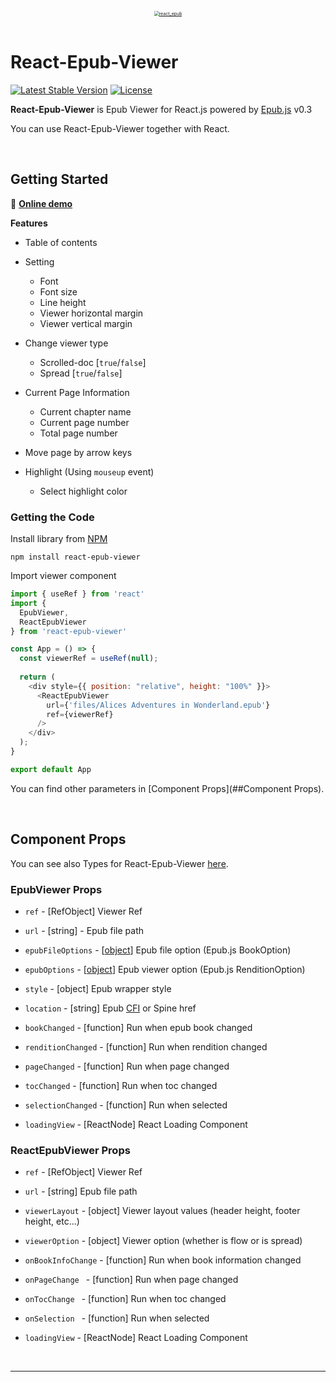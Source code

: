 <div align=center>
    <br />
    <a href="https://github.com/altmshfkgudtjr/react-epub-viewer"><img src="https://user-images.githubusercontent.com/47492535/115026922-02c0be80-9efe-11eb-8c0c-40379e3249d1.png" alt="react_epub" style="zoom:50%;" /></a>
    <br />
    <br />
</div>


# React-Epub-Viewer

[![Latest Stable Version](https://img.shields.io/npm/v/react-epub-viewer.svg?style=for-the-badge)](https://www.npmjs.com/package/react-epub-viewer) [![License](https://img.shields.io/badge/license-mit-red.svg?style=for-the-badge)](https://www.npmjs.com/package/react-epub-viewer) 

**React-Epub-Viewer** is Epub Viewer for React.js powered by [Epub.js](https://github.com/futurepress/epub.js/) v0.3

You can use React-Epub-Viewer together with React. 



<br />



## Getting Started

📢 **[Online demo](https://altmshfkgudtjr.github.io/react-epub-viewer)**

**Features**

- Table of contents
- Setting
  - Font
  - Font size
  - Line height
  - Viewer horizontal margin
  - Viewer vertical margin
- Change viewer type
  - Scrolled-doc [`true`/`false`]
  - Spread [`true`/`false`]

- Current Page Information
  - Current chapter name
  - Current page number
  - Total page number
- Move page by arrow keys
- Highlight (Using `mouseup` event)
  - Select highlight color



### Getting the Code

Install library from [NPM](https://www.npmjs.com/package/react-epub-viewer)

```shell
npm install react-epub-viewer
```

Import viewer component

```javascript
import { useRef } from 'react'
import {
  EpubViewer,
  ReactEpubViewer
} from 'react-epub-viewer'

const App = () => {
  const viewerRef = useRef(null);
  
  return (
    <div style={{ position: "relative", height: "100%" }}>
      <ReactEpubViewer 
        url={'files/Alices Adventures in Wonderland.epub'}
        ref={viewerRef}
      />
    </div>
  );
}

export default App
```

You can find other parameters in [Component Props](##Component Props).



<br />



## Component Props

You can see also Types for React-Epub-Viewer [here](https://github.com/altmshfkgudtjr/react-epub-viewer/blob/main/src/types/index.d.ts).



### EpubViewer Props

- `ref` - [RefObject] Viewer Ref

- `url` - [string] - Epub file path
- `epubFileOptions` - [[object](http://epubjs.org/documentation/0.3/#book)] Epub file option (Epub.js BookOption)
- `epubOptions` - [[object](http://epubjs.org/documentation/0.3/#rendition)] Epub viewer option (Epub.js RenditionOption)
- `style` - [object] Epub wrapper style
- `location` - [string] Epub [CFI](http://idpf.org/epub/linking/cfi/epub-cfi.html) or Spine href
- `bookChanged` - [function]  Run when epub book changed
- `renditionChanged` - [function] Run when rendition changed
- `pageChanged` - [function] Run when page changed
- `tocChanged` - [function] Run when toc changed
- `selectionChanged` - [function] Run when selected
- `loadingView` - [ReactNode] React Loading Component



### ReactEpubViewer Props

- `ref` - [RefObject] Viewer Ref

- `url` - [string] Epub file path
- `viewerLayout` - [object] Viewer layout values (header height, footer height, etc...)
- `viewerOption` - [object] Viewer option (whether is flow or is spread)
- `onBookInfoChange` - [function] Run when book information changed
- `onPageChange ` - [function] Run when page changed
- `onTocChange ` - [function] Run when toc changed
- `onSelection ` - [function] Run when selected
- `loadingView` - [ReactNode] React Loading Component



<br />



---



